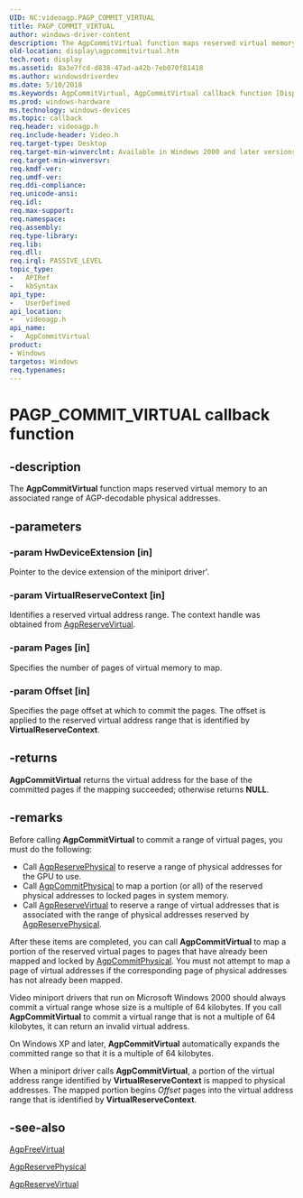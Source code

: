 ```yaml
---
UID: NC:videoagp.PAGP_COMMIT_VIRTUAL
title: PAGP_COMMIT_VIRTUAL
author: windows-driver-content
description: The AgpCommitVirtual function maps reserved virtual memory to an associated range of AGP-decodable physical addresses.
old-location: display\agpcommitvirtual.htm
tech.root: display
ms.assetid: 8a3e7fcd-d838-47ad-a42b-7eb070f81418
ms.author: windowsdriverdev
ms.date: 5/10/2018
ms.keywords: AgpCommitVirtual, AgpCommitVirtual callback function [Display Devices], PAGP_COMMIT_VIRTUAL, PAGP_COMMIT_VIRTUAL callback, VideoPort_Functions_74f16518-6071-45bb-a44d-80fe042814ea.xml, display.agpcommitvirtual, videoagp/AgpCommitVirtual
ms.prod: windows-hardware
ms.technology: windows-devices
ms.topic: callback
req.header: videoagp.h
req.include-header: Video.h
req.target-type: Desktop
req.target-min-winverclnt: Available in Windows 2000 and later versions of the Windows operating systems.
req.target-min-winversvr: 
req.kmdf-ver: 
req.umdf-ver: 
req.ddi-compliance: 
req.unicode-ansi: 
req.idl: 
req.max-support: 
req.namespace: 
req.assembly: 
req.type-library: 
req.lib: 
req.dll: 
req.irql: PASSIVE_LEVEL
topic_type:
-	APIRef
-	kbSyntax
api_type:
-	UserDefined
api_location:
-	videoagp.h
api_name:
-	AgpCommitVirtual
product:
- Windows
targetos: Windows
req.typenames: 
---
```


# PAGP_COMMIT_VIRTUAL callback function


## -description


The <b>AgpCommitVirtual</b> function maps reserved virtual memory to an associated range of AGP-decodable physical addresses.


## -parameters




### -param HwDeviceExtension [in]

Pointer to the device extension of the miniport driver'.


### -param VirtualReserveContext [in]

Identifies a reserved virtual address range. The context handle was obtained from <a href="https://msdn.microsoft.com/966dfc6c-6830-4872-b411-2801e3a4b753">AgpReserveVirtual</a>.


### -param Pages [in]

Specifies the number of pages of virtual memory to map.


### -param Offset [in]

Specifies the page offset at which to commit the pages. The offset is applied to the reserved virtual address range that is identified by <b>VirtualReserveContext</b>.


## -returns



<b>AgpCommitVirtual</b> returns the virtual address for the base of the committed pages if the mapping succeeded; otherwise returns <b>NULL</b>.




## -remarks



Before calling <b>AgpCommitVirtual</b> to commit a range of virtual pages, you must do the following:

<ul>
<li>
Call <a href="https://msdn.microsoft.com/b3e21c94-acd5-4767-8ba5-70b2dcfb2aaa">AgpReservePhysical</a> to reserve a range of physical addresses for the GPU to use.

</li>
<li>
Call <a href="https://msdn.microsoft.com/3c3a6936-7435-4a42-99e6-2c048613af23">AgpCommitPhysical</a> to map a portion (or all) of the reserved physical addresses to locked pages in system memory.

</li>
<li>
Call <a href="https://msdn.microsoft.com/966dfc6c-6830-4872-b411-2801e3a4b753">AgpReserveVirtual</a> to reserve a range of virtual addresses that is associated with the range of physical addresses reserved by <a href="https://msdn.microsoft.com/b3e21c94-acd5-4767-8ba5-70b2dcfb2aaa">AgpReservePhysical</a>.

</li>
</ul>
After these items are completed, you can call <b>AgpCommitVirtual</b> to map a portion of the reserved virtual pages to pages that have already been mapped and locked by <a href="https://msdn.microsoft.com/3c3a6936-7435-4a42-99e6-2c048613af23">AgpCommitPhysical</a>. You must not attempt to map a page of virtual addresses if the corresponding page of physical addresses has not already been mapped.

Video miniport drivers that run on Microsoft Windows 2000 should always commit a virtual range whose size is a multiple of 64 kilobytes. If you call <b>AgpCommitVirtual</b> to commit a virtual range that is not a multiple of 64 kilobytes, it can return an invalid virtual address.

On Windows XP and later, <b>AgpCommitVirtual</b> automatically expands the committed range so that it is a multiple of 64 kilobytes.

When a miniport driver calls <b>AgpCommitVirtual</b>, a portion of the virtual address range identified by <b>VirtualReserveContext</b> is mapped to physical addresses. The mapped portion begins <i>Offset</i> pages into the virtual address range that is identified by <b>VirtualReserveContext</b>.




## -see-also




<a href="https://msdn.microsoft.com/a6f689ab-8cf1-4207-af2b-30957500c190">AgpFreeVirtual</a>



<a href="https://msdn.microsoft.com/b3e21c94-acd5-4767-8ba5-70b2dcfb2aaa">AgpReservePhysical</a>



<a href="https://msdn.microsoft.com/966dfc6c-6830-4872-b411-2801e3a4b753">AgpReserveVirtual</a>
 

 

